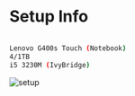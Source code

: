 # Setup Info
```bash 

Lenovo G400s Touch (Notebook)
4/1TB
i5 3230M (IvyBridge)
```
![setup](https://raw.githubusercontent.com/emal0n/hackintosh_catalina_i5/main/IMG_8769.jpeg)

